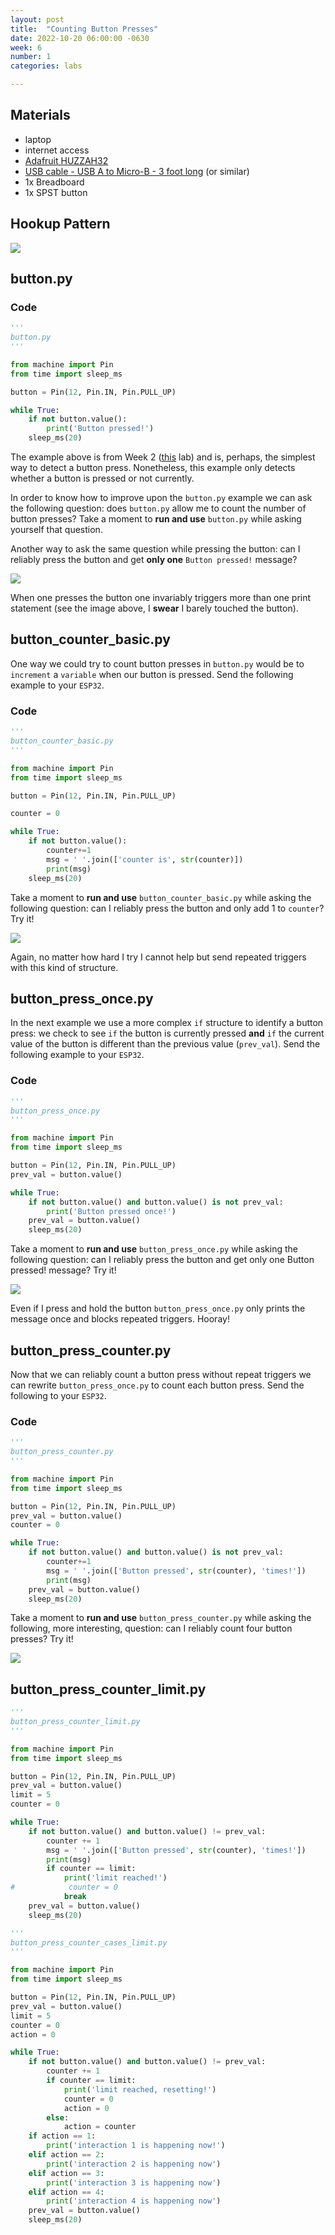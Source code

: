 ```yaml
---
layout: post
title:  "Counting Button Presses"
date: 2022-10-20 06:00:00 -0630
week: 6
number: 1
categories: labs

---
```


## Materials

* laptop
* internet access
* [Adafruit HUZZAH32](https://www.adafruit.com/product/3591)
* [USB cable - USB A to Micro-B - 3 foot long](https://www.adafruit.com/product/592) (or similar)
* 1x Breadboard
* 1x SPST button


## Hookup Pattern

![]({{site.url}}/assets/imgs/fritzing/button.png)


## button.py

### Code

```python
'''
button.py
'''

from machine import Pin
from time import sleep_ms

button = Pin(12, Pin.IN, Pin.PULL_UP)

while True:
    if not button.value():
        print('Button pressed!')
    sleep_ms(20)
```

The example above is from Week 2 ([this](https://physcpu1.caseyanderson.com/2020/01/30/digitalIO.html) lab) and is, perhaps, the simplest way to detect a button press. Nonetheless, this example only detects whether a button is pressed or not currently.

In order to know how to improve upon the `button.py` example we can ask the following question: does `button.py` allow me to count the number of button presses? Take a moment to **run and use** `button.py` while asking yourself that question.

Another way to ask the same question while pressing the button: can I reliably press the button and get **only one** `Button pressed!` message?

![]({{site.url}}/assets/imgs/button_test_one_fail.png)

When one presses the button one invariably triggers more than one print statement (see the image above, I **swear** I barely touched the button).


## button_counter_basic.py

One way we could try to count button presses in `button.py` would be to `increment` a `variable` when our button is pressed. Send the following example to your `ESP32`.

### Code

```python
'''
button_counter_basic.py
'''

from machine import Pin
from time import sleep_ms

button = Pin(12, Pin.IN, Pin.PULL_UP)

counter = 0

while True:
    if not button.value():
        counter+=1
        msg = ' '.join(['counter is', str(counter)])
        print(msg)
    sleep_ms(20)
```

Take a moment to **run and use** `button_counter_basic.py` while asking the following question: can I reliably press the button and only add 1 to `counter`? Try it!

![]({{site.url}}/assets/imgs/button_test_two_fail.png)

Again, no matter how hard I try I cannot help but send repeated triggers with this kind of structure.


## button_press_once.py

In the next example we use a more complex `if` structure to identify a button press: we check to see `if` the button is currently pressed **and** `if` the current value of the button is different than the previous value (`prev_val`). Send the following example to your `ESP32`.

### Code

```python
'''
button_press_once.py
'''

from machine import Pin
from time import sleep_ms

button = Pin(12, Pin.IN, Pin.PULL_UP)
prev_val = button.value()

while True:
    if not button.value() and button.value() is not prev_val:
        print('Button pressed once!')
    prev_val = button.value()
    sleep_ms(20)
```

Take a moment to **run and use** `button_press_once.py` while asking the following question: can I reliably press the button and get only one Button pressed! message? Try it!

![]({{site.url}}/assets/imgs/button_test_three_win.png)

Even if I press and hold the button `button_press_once.py` only prints the message once and blocks repeated triggers. Hooray!


## button_press_counter.py

Now that we can reliably count a button press without repeat triggers we can rewrite `button_press_once.py` to count each button press. Send the following to your `ESP32`.

### Code

```python
'''
button_press_counter.py
'''

from machine import Pin
from time import sleep_ms

button = Pin(12, Pin.IN, Pin.PULL_UP)
prev_val = button.value()
counter = 0

while True:
    if not button.value() and button.value() is not prev_val:
        counter+=1
        msg = ' '.join(['Button pressed', str(counter), 'times!'])
        print(msg)
    prev_val = button.value()
    sleep_ms(20)
```

Take a moment to **run and use** `button_press_counter.py` while asking the following, more interesting, question: can I reliably count four button presses? Try it!

![]({{site.url}}/assets/imgs/button_counter_working.png)


## button_press_counter_limit.py

```python
'''
button_press_counter_limit.py
'''

from machine import Pin
from time import sleep_ms

button = Pin(12, Pin.IN, Pin.PULL_UP)
prev_val = button.value()
limit = 5
counter = 0

while True:
    if not button.value() and button.value() != prev_val:
        counter += 1
        msg = ' '.join(['Button pressed', str(counter), 'times!'])
        print(msg)
        if counter == limit:
            print('limit reached!')
#            counter = 0
            break
    prev_val = button.value()
    sleep_ms(20)
```

```python
'''
button_press_counter_cases_limit.py
'''

from machine import Pin
from time import sleep_ms

button = Pin(12, Pin.IN, Pin.PULL_UP)
prev_val = button.value()
limit = 5
counter = 0
action = 0

while True:
    if not button.value() and button.value() != prev_val:
        counter += 1
        if counter == limit:
            print('limit reached, resetting!')
            counter = 0
            action = 0
        else:
            action = counter
    if action == 1:
        print('interaction 1 is happening now!')
    elif action == 2:
        print('interaction 2 is happening now')
    elif action == 3:
        print('interaction 3 is happening now')
    elif action == 4:
        print('interaction 4 is happening now')
    prev_val = button.value()
    sleep_ms(20)
```
